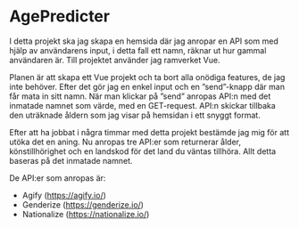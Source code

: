 # AgePredicter

I detta projekt ska jag skapa en hemsida där jag anropar en API som med hjälp av användarens input, i detta fall ett namn, räknar ut hur gammal användaren är. Till projektet använder jag ramverket Vue.

Planen är att skapa ett Vue projekt och ta bort alla onödiga features, de jag inte behöver. Efter det gör jag en enkel input och en ”send”-knapp där man får mata in sitt namn. När man klickar på ”send” anropas API:n med det inmatade namnet som värde, med en GET-request. API:n skickar tillbaka den uträknade åldern som jag visar på hemsidan i ett snyggt format.

Efter att ha jobbat i några timmar med detta projekt bestämde jag mig för att utöka det en aning. Nu anropas tre API:er som returnerar ålder, könstillhörighet och en landskod för det land du väntas tillhöra. Allt detta baseras på det inmatade namnet.

De API:er som anropas är:
* Agify (https://agify.io/)
* Genderize (https://genderize.io/)
* Nationalize (https://nationalize.io/)

